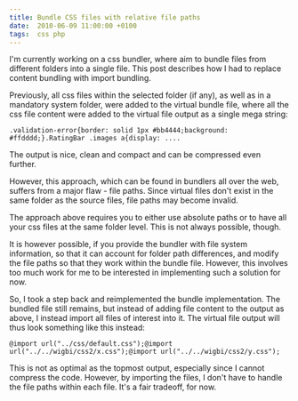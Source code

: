 ```yaml
---
title: Bundle CSS files with relative file paths
date:  2010-06-09 11:00:00 +0100
tags:  css php
---
```


I'm currently working on a css bundler, where aim to bundle files from different
folders into a single file. This post describes how I had to replace content
bundling with import bundling.

Previously, all css files within the selected folder (if any), as well as in a
mandatory system folder, were added to the virtual bundle file, where all the
css file content were added to the virtual file output as a single mega string:

```
.validation-error{border: solid 1px #bb4444;background: #ffdddd;}.RatingBar .images a{display: ....
```

The output is nice, clean and compact and can be compressed even further.

However, this approach, which can be found in bundlers all over the web, suffers
from a major flaw - file paths. Since virtual files don't exist in the same folder
as the source files, file paths may become invalid.

The approach above requires you to either use absolute paths or to have all your
css files at the same folder level. This is not always possible, though.

It is however possible, if you provide the bundler with file system information,
so that it can account for folder path differences, and modify the file paths so
that they work within the bundle file. However, this involves too much work for
me to be interested in implementing such a solution for now.

So, I took a step back and reimplemented the bundle implementation. The bundled
file still remains, but instead of adding file content to the output as above, I
instead import all files of interest into it. The virtual file output will thus
look something like this instead:

```
@import url("../css/default.css");@import url("../../wigbi/css2/x.css");@import url("../../wigbi/css2/y.css");
```

This is not as optimal as the topmost output, especially since I cannot compress
the code. However, by importing the files, I don't have to handle the file paths
within each file. It's a fair tradeoff, for now.